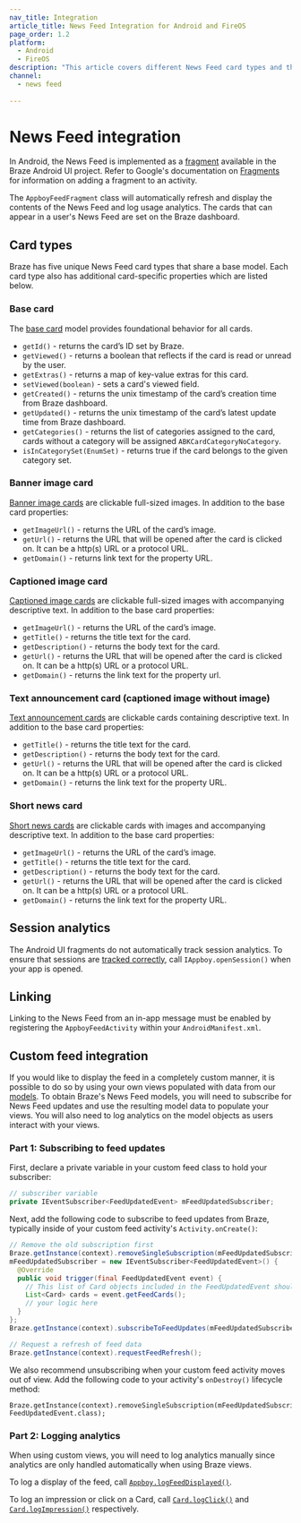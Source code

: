 ```yaml
---
nav_title: Integration
article_title: News Feed Integration for Android and FireOS
page_order: 1.2
platform: 
  - Android
  - FireOS
description: "This article covers different News Feed card types and the different card-specific properties available."
channel:
  - news feed
  
---
```


# News Feed integration

In Android, the News Feed is implemented as a [fragment][2] available in the Braze Android UI project. Refer to Google's documentation on [Fragments][3] for information on adding a fragment to an activity.

The `AppboyFeedFragment` class will automatically refresh and display the contents of the News Feed and log usage analytics. The cards that can appear in a user's News Feed are set on the Braze dashboard.

## Card types

Braze has five unique News Feed card types that share a base model. Each card type also has additional card-specific properties which are listed below.

### Base card

The [base card][29] model provides foundational behavior for all cards.  

- `getId()` - returns the card’s ID set by Braze.
- `getViewed()` - returns a boolean that reflects if the card is read or unread by the user.
- `getExtras()` - returns a map of key-value extras for this card.
- `setViewed(boolean)` - sets a card's viewed field.
- `getCreated()` - returns the unix timestamp of the card’s creation time from Braze dashboard.
- `getUpdated()` - returns the unix timestamp of the card’s latest update time from Braze dashboard.
- `getCategories()` - returns the list of categories assigned to the card, cards without a category will be assigned `ABKCardCategoryNoCategory`.
- `isInCategorySet(EnumSet)` - returns true if the card belongs to the given category set.

### Banner image card
[Banner image cards][30] are clickable full-sized images. In addition to the base card properties:

- `getImageUrl()` - returns the URL of the card’s image.
- `getUrl()` - returns the URL that will be opened after the card is clicked on. It can be a http(s) URL or a protocol URL.
- `getDomain()` - returns link text for the property URL.

### Captioned image card

[Captioned image cards][31] are clickable full-sized images with accompanying descriptive text. In addition to the base card properties:

- `getImageUrl()` - returns the URL of the card’s image.
- `getTitle()` - returns the title text for the card.
- `getDescription()` - returns the body text for the card.
- `getUrl()` - returns the URL that will be opened after the card is clicked on. It can be a http(s) URL or a protocol URL.
- `getDomain()` - returns the link text for the property url.

### Text announcement card (captioned image without image)

[Text announcement cards][32] are clickable cards containing descriptive text. In addition to the base card properties:

- `getTitle()` - returns the title text for the card.
- `getDescription()` - returns the body text for the card.
- `getUrl()` - returns the URL that will be opened after the card is clicked on. It can be a http(s) URL or a protocol URL.
- `getDomain()` - returns the link text for the property URL.

### Short news card

[Short news cards][33] are clickable cards with images and accompanying descriptive text. In addition to the base card properties:

- `getImageUrl()` - returns the URL of the card’s image.
- `getTitle()` - returns the title text for the card.
- `getDescription()` - returns the body text for the card.
- `getUrl()` - returns the URL that will be opened after the card is clicked on. It can be a http(s) URL or a protocol URL.
- `getDomain()` - returns the link text for the property URL.

## Session analytics

The Android UI fragments do not automatically track session analytics. To ensure that sessions are [tracked correctly][4], call `IAppboy.openSession()` when your app is opened.

## Linking

Linking to the News Feed from an in-app message must be enabled by registering the `AppboyFeedActivity` within your `AndroidManifest.xml`.

## Custom feed integration

If you would like to display the feed in a completely custom manner, it is possible to do so by using your own views populated with data from our [models][9]. To obtain Braze's News Feed models, you will need to subscribe for News Feed updates and use the resulting model data to populate your views. You will also need to log analytics on the model objects as users interact with your views.

### Part 1: Subscribing to feed updates

First, declare a private variable in your custom feed class to hold your subscriber:

```java
// subscriber variable
private IEventSubscriber<FeedUpdatedEvent> mFeedUpdatedSubscriber;
```

Next, add the following code to subscribe to feed updates from Braze, typically inside of your custom feed activity's `Activity.onCreate()`:

```java
// Remove the old subscription first
Braze.getInstance(context).removeSingleSubscription(mFeedUpdatedSubscriber, FeedUpdatedEvent.class);
mFeedUpdatedSubscriber = new IEventSubscriber<FeedUpdatedEvent>() {
  @Override
  public void trigger(final FeedUpdatedEvent event) {
    // This list of Card objects included in the FeedUpdatedEvent should be used to populate your News Feed views.
    List<Card> cards = event.getFeedCards();
    // your logic here
  }
};
Braze.getInstance(context).subscribeToFeedUpdates(mFeedUpdatedSubscriber);

// Request a refresh of feed data
Braze.getInstance(context).requestFeedRefresh();
```

We also recommend unsubscribing when your custom feed activity moves out of view. Add the following code to your activity's `onDestroy()` lifecycle method:

```
Braze.getInstance(context).removeSingleSubscription(mFeedUpdatedSubscriber, FeedUpdatedEvent.class);
```

### Part 2: Logging analytics

When using custom views, you will need to log analytics manually since analytics are only handled automatically when using Braze views.

To log a display of the feed, call [`Appboy.logFeedDisplayed()`][6].

To log an impression or click on a Card, call [`Card.logClick()`][7] and [`Card.logImpression()`][8] respectively.


[36]: https://appboy.github.io/appboy-android-sdk/kdoc/braze-android-sdk/com.appboy.models.cards/-card/get-extras.html
[2]: http://developer.android.com/guide/components/fragments.html
[3]: http://developer.android.com/guide/components/fragments.html#Adding "Android Documentation: Fragments"
[4]: {{site.baseurl}}/developer_guide/platform_integration_guides/android/analytics/tracking_sessions/

[6]: https://appboy.github.io/appboy-android-sdk/kdoc/braze-android-sdk/com.appboy/-appboy/log-feed-displayed.html
[7]: https://appboy.github.io/appboy-android-sdk/kdoc/braze-android-sdk/com.appboy.models.cards/-card/log-click.html
[8]: https://appboy.github.io/appboy-android-sdk/kdoc/braze-android-sdk/com.appboy.models.cards/-card/log-impression.html
[9]: {{site.baseurl}}/developer_guide/platform_integration_guides/android/news_feed/card_types/#card-types
[29]: https://appboy.github.io/appboy-android-sdk/kdoc/braze-android-sdk/com.appboy.models.cards/-card/index.html
[30]: https://appboy.github.io/appboy-android-sdk/kdoc/braze-android-sdk/com.appboy.models.cards/-banner-image-card/index.html
[31]: https://appboy.github.io/appboy-android-sdk/kdoc/braze-android-sdk/com.appboy.models.cards/-captioned-image-card/index.html
[32]: https://appboy.github.io/appboy-android-sdk/kdoc/braze-android-sdk/com.appboy.models.cards/-text-announcement-card/index.html
[33]: https://appboy.github.io/appboy-android-sdk/kdoc/braze-android-sdk/com.appboy.models.cards/-short-news-card/index.html
